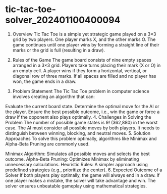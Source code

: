 # tic-tac-toe-solver_202401100400094

1. Overview
Tic Tac Toe is a simple yet strategic game played on a 3×3 grid by two players. One player marks X, and the other marks O. The game continues until one player wins by forming a straight line of their marks or the grid is full (resulting in a draw).

2. Rules of the Game
The game board consists of nine empty spaces arranged in a 3×3 grid.
Players take turns placing their mark (X or O) in an empty cell.
A player wins if they form a horizontal, vertical, or diagonal row of three marks.
If all spaces are filled and no player has won, the game ends in a draw.
3. Problem Statement
The Tic Tac Toe problem in computer science involves creating an algorithm that can:

Evaluate the current board state.
Determine the optimal move for the AI or the player.
Ensure the best possible outcome, i.e., win the game or force a draw if the opponent also plays optimally.
4. Challenges in Solving the Problem
The number of possible game states is 9! (362,880) in the worst case.
The AI must consider all possible moves by both players.
It needs to distinguish between winning, blocking, and neutral moves.
5. Solution Approaches
To solve this problem optimally, algorithms like Minimax and Alpha-Beta Pruning are commonly used.

Minimax Algorithm: Simulates all possible moves and selects the best outcome.
Alpha-Beta Pruning: Optimizes Minimax by eliminating unnecessary calculations.
Heuristic Rules: A simpler approach using predefined strategies (e.g., prioritize the center).
6. Expected Outcome of a Solver
If both players play optimally, the game will always end in a draw.
If one player makes a mistake, the solver will take advantage and win.
The solver ensures unbeatable gameplay using mathematical strategies.
